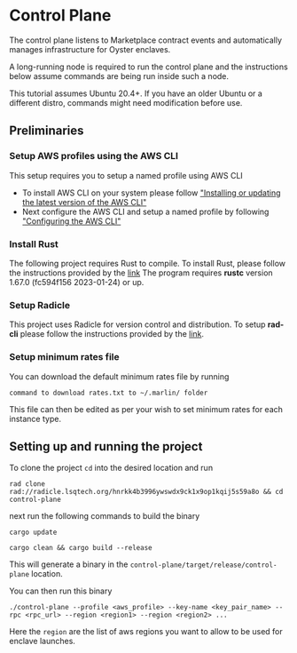 
# Control Plane
The control plane listens to Marketplace contract events and automatically manages infrastructure for Oyster enclaves.

A long-running node is required to run the control plane and the instructions below assume commands are being run inside such a node.

This tutorial assumes Ubuntu 20.4+. If you have an older Ubuntu or a different distro, commands might need modification before use.

 
## Preliminaries

### Setup AWS profiles using the AWS CLI
This setup requires you to setup a named profile using AWS CLI 

 - To install AWS CLI on your system please follow ["Installing or updating the latest version of the AWS CLI"](https://docs.aws.amazon.com/cli/latest/userguide/getting-started-install.html)
 - Next configure the AWS CLI and setup a named profile by following ["Configuring the AWS CLI"](https://docs.aws.amazon.com/cli/latest/userguide/cli-chap-configure.html)

### Install Rust
The following project requires Rust to compile. To install Rust, please follow the instructions provided by the [link](https://www.rust-lang.org/tools/install)
The program requires **rustc** version 1.67.0 (fc594f156 2023-01-24) or up.

### Setup Radicle
This project uses Radicle for version control and distribution. To setup **rad-cli** please follow the instructions provided by the [link](https://radicle.xyz/get-started.html).

### Setup minimum rates file
You can download the default minimum rates file by running 

    command to download rates.txt to ~/.marlin/ folder
This file can then be edited as per your wish to set minimum rates for each instance type.

## Setting up and running the project
To clone the project `cd` into the desired location and run

    rad clone rad://radicle.lsqtech.org/hnrkk4b3996ywswdx9ck1x9op1kqij5s59a8o && cd control-plane
next run the following commands to build the binary 

    cargo update

    cargo clean && cargo build --release
This will generate a binary in the `control-plane/target/release/control-plane` location.

You can then run this binary

    ./control-plane --profile <aws_profile> --key-name <key_pair_name> --rpc <rpc_url> --region <region1> --region <region2> ...
Here the `region` are the list of aws regions you want to allow to be used for enclave launches.
